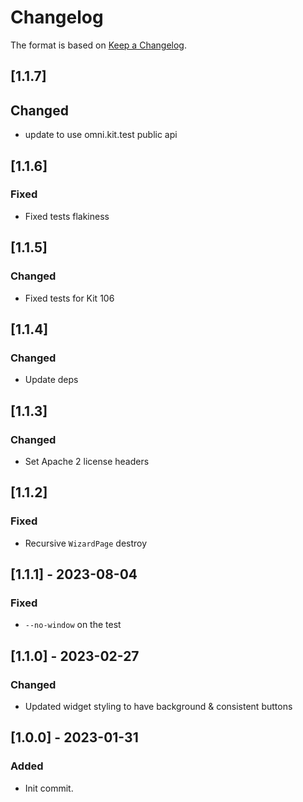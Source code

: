 # Changelog

The format is based on [Keep a Changelog](https://keepachangelog.com/en/1.0.0/).

## [1.1.7]
## Changed
- update to use omni.kit.test public api

## [1.1.6]
### Fixed
- Fixed tests flakiness

## [1.1.5]
### Changed
- Fixed tests for Kit 106

## [1.1.4]
### Changed
- Update deps

## [1.1.3]
### Changed
- Set Apache 2 license headers

## [1.1.2]
### Fixed
- Recursive `WizardPage` destroy

## [1.1.1] - 2023-08-04
### Fixed
- `--no-window` on the test

## [1.1.0] - 2023-02-27
### Changed
- Updated widget styling to have background & consistent buttons

## [1.0.0] - 2023-01-31
### Added
- Init commit.
